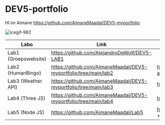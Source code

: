 # DEV5-portfolio
HI im Aimane
https://github.com/AimaneMaadal/DEV5-myportfolio

![icegif-962](https://user-images.githubusercontent.com/101838583/191476946-7f80f036-af79-4389-acd0-8d6bc363322f.gif)


| Labo  | Link | Demo |
| ------------- | ------------- | ------------- |
| Lab1 (Groepswebsite)  | https://github.com/AlejandroDeWolf/DEV5-LAB1 |
| Lab2 (HumanBingo)  | https://github.com/AimaneMaadal/DEV5-myportfolio/tree/main/lab2 | https://codesandbox.io/s/lab2-aimanemaadal-5lvcld |
| Lab3 (Weather API)  | https://github.com/AimaneMaadal/DEV5-myportfolio/tree/main/lab3 | https://lab3-silk.vercel.app/ |
| Lab4 (Three JS)  | https://github.com/AimaneMaadal/DEV5-myportfolio/tree/main/lab4 | https://donut-murex.vercel.app/ |
| Lab5 (Node JS)  | https://github.com/AimaneMaadal/Lab5 | https://codepen.io/aimane223/pen/VwxgwjM + https://lab5-api-aimane.herokuapp.com/ |
